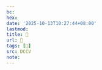 ```yaml
---
bc:
hex:
date: '2025-10-13T10:27:44+08:00'
lastmod:
title: 􅋽
url: 􅋽
tags: [𩚪]
src: DCCV
note:
---
```

